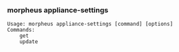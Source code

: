 ### morpheus appliance-settings

```
Usage: morpheus appliance-settings [command] [options]
Commands:
	get
	update
```
